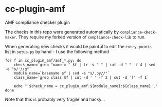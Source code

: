 # cc-plugin-amf
AMF compliance checker plugin

The checks in this repo were generated automatically by `compliance-check-maker`.
They require my forked version of `compliance-check-lib` to run.

When generating new checks it would be painful to edit the `entry_points` list
in `setup.py` by hand - I use the following method

```
for f in cc_plugin_amf/amf_*.py; do
    check_name=`grep "name = " $f | tr -s " " | cut -d " " -f 4 | sed -e "s/'//g"`
    module_name=`basename $f | sed -e "s/.py//"`
    class_name=`grep class $f | cut -d ' ' -f 2 | cut -d '(' -f 1`

    echo "'$check_name = cc_plugin_amf.${module_name}:${class_name}',"
done
```

Note that this is probably very fragile and hacky...
